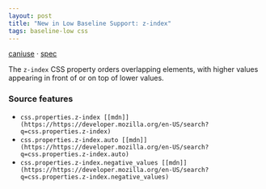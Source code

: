 ```yaml
---
layout: post
title: "New in Low Baseline Support: z-index"
tags: baseline-low css
---
```


[caniuse](https://caniuse.com/?search=z-index) · [spec](https://drafts.csswg.org/css2/#z-index)

The `z-index` CSS property orders overlapping elements, with higher values appearing in front of or on top of lower values.

### Source features

- ``css.properties.z-index [[mdn]](https://https://developer.mozilla.org/en-US/search?q=css.properties.z-index)``
- ``css.properties.z-index.auto [[mdn]](https://https://developer.mozilla.org/en-US/search?q=css.properties.z-index.auto)``
- ``css.properties.z-index.negative_values [[mdn]](https://https://developer.mozilla.org/en-US/search?q=css.properties.z-index.negative_values)``
